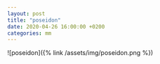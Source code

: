 ```yaml
---
layout: post
title: "poseidon"
date: 2020-04-26 16:00:00 +0200
categories: mm
---
```

![poseidon]({% link /assets/img/poseidon.png %})
